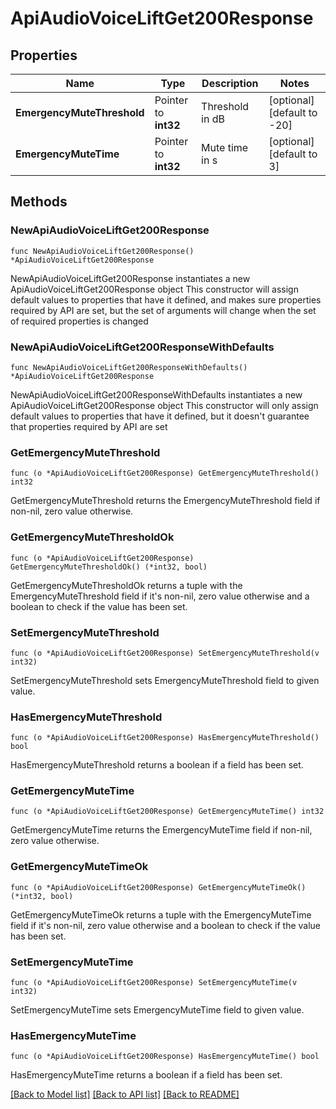 # ApiAudioVoiceLiftGet200Response

## Properties

Name | Type | Description | Notes
------------ | ------------- | ------------- | -------------
**EmergencyMuteThreshold** | Pointer to **int32** | Threshold in dB | [optional] [default to -20]
**EmergencyMuteTime** | Pointer to **int32** | Mute time in s | [optional] [default to 3]

## Methods

### NewApiAudioVoiceLiftGet200Response

`func NewApiAudioVoiceLiftGet200Response() *ApiAudioVoiceLiftGet200Response`

NewApiAudioVoiceLiftGet200Response instantiates a new ApiAudioVoiceLiftGet200Response object
This constructor will assign default values to properties that have it defined,
and makes sure properties required by API are set, but the set of arguments
will change when the set of required properties is changed

### NewApiAudioVoiceLiftGet200ResponseWithDefaults

`func NewApiAudioVoiceLiftGet200ResponseWithDefaults() *ApiAudioVoiceLiftGet200Response`

NewApiAudioVoiceLiftGet200ResponseWithDefaults instantiates a new ApiAudioVoiceLiftGet200Response object
This constructor will only assign default values to properties that have it defined,
but it doesn't guarantee that properties required by API are set

### GetEmergencyMuteThreshold

`func (o *ApiAudioVoiceLiftGet200Response) GetEmergencyMuteThreshold() int32`

GetEmergencyMuteThreshold returns the EmergencyMuteThreshold field if non-nil, zero value otherwise.

### GetEmergencyMuteThresholdOk

`func (o *ApiAudioVoiceLiftGet200Response) GetEmergencyMuteThresholdOk() (*int32, bool)`

GetEmergencyMuteThresholdOk returns a tuple with the EmergencyMuteThreshold field if it's non-nil, zero value otherwise
and a boolean to check if the value has been set.

### SetEmergencyMuteThreshold

`func (o *ApiAudioVoiceLiftGet200Response) SetEmergencyMuteThreshold(v int32)`

SetEmergencyMuteThreshold sets EmergencyMuteThreshold field to given value.

### HasEmergencyMuteThreshold

`func (o *ApiAudioVoiceLiftGet200Response) HasEmergencyMuteThreshold() bool`

HasEmergencyMuteThreshold returns a boolean if a field has been set.

### GetEmergencyMuteTime

`func (o *ApiAudioVoiceLiftGet200Response) GetEmergencyMuteTime() int32`

GetEmergencyMuteTime returns the EmergencyMuteTime field if non-nil, zero value otherwise.

### GetEmergencyMuteTimeOk

`func (o *ApiAudioVoiceLiftGet200Response) GetEmergencyMuteTimeOk() (*int32, bool)`

GetEmergencyMuteTimeOk returns a tuple with the EmergencyMuteTime field if it's non-nil, zero value otherwise
and a boolean to check if the value has been set.

### SetEmergencyMuteTime

`func (o *ApiAudioVoiceLiftGet200Response) SetEmergencyMuteTime(v int32)`

SetEmergencyMuteTime sets EmergencyMuteTime field to given value.

### HasEmergencyMuteTime

`func (o *ApiAudioVoiceLiftGet200Response) HasEmergencyMuteTime() bool`

HasEmergencyMuteTime returns a boolean if a field has been set.


[[Back to Model list]](../README.md#documentation-for-models) [[Back to API list]](../README.md#documentation-for-api-endpoints) [[Back to README]](../README.md)


